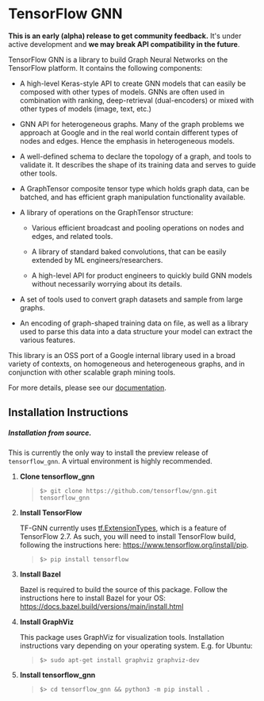 # TensorFlow GNN

**This is an early (alpha) release to get community feedback.** It's under
active development and **we may break API compatibility in the future**.


TensorFlow GNN is a library to build Graph Neural Networks on the TensorFlow
platform. It contains the following components:

* A high-level Keras-style API to create GNN models that can easily be composed
  with other types of models. GNNs are often used in combination with ranking,
  deep-retrieval (dual-encoders) or mixed with other types of models
  (image, text, etc.)

* GNN API for heterogeneous graphs. Many of the graph problems we approach at
  Google and in the real world contain different types of nodes and edges.
  Hence the emphasis in heterogeneous models.

* A well-defined schema to declare the topology of a graph, and tools to
  validate it. It describes the shape of its training data and serves to guide
  other tools.

* A GraphTensor composite tensor type which holds graph data, can be batched,
  and has efficient graph manipulation functionality available.

* A library of operations on the GraphTensor structure:

  * Various efficient broadcast and pooling operations on nodes and edges, and
    related tools.

  * A library of standard baked convolutions, that can be easily extended by
    ML engineers/researchers.

  * A high-level API for product engineers to quickly build GNN models without
    necessarily worrying about its details.

* A set of tools used to convert graph datasets and sample from large
  graphs.

* An encoding of graph-shaped training data on file, as well as a library used
  to parse this data into a data structure your model can extract the various
  features.

This library is an OSS port of a Google internal library used in a broad variety
of contexts, on homogeneous and heterogeneous graphs, and in conjunction with
other scalable graph mining tools.

For more details, please see our [documentation](g3doc/guide/overview.md).


## Installation Instructions

##### Installation from source.

This is currently the only way to install the preview release of ```tensorflow_gnn```.
A virtual environment is highly recommended.

1.  **Clone tensorflow_gnn**

    > `$> git clone https://github.com/tensorflow/gnn.git tensorflow_gnn`

2.  **Install TensorFlow**

    TF-GNN currently uses
    [tf.ExtensionTypes](https://www.tensorflow.org/api_docs/python/tf/experimental/ExtensionType),
    which is a feature of TensorFlow 2.7. As such, you will need to install
    TensorFlow build, following the instructions here:
    https://www.tensorflow.org/install/pip.

    > `$> pip install tensorflow`

3.  **Install Bazel**

    Bazel is required to build the source of this package. Follow the
    instructions here to install Bazel for your OS:
    https://docs.bazel.build/versions/main/install.html

4.  **Install GraphViz**

    This package uses GraphViz for visualization tools. Installation
    instructions vary depending on your operating system. E.g. for Ubuntu:

    > `$> sudo apt-get install graphviz graphviz-dev`

5.  **Install tensorflow_gnn**

    > `$> cd tensorflow_gnn && python3 -m pip install .`
